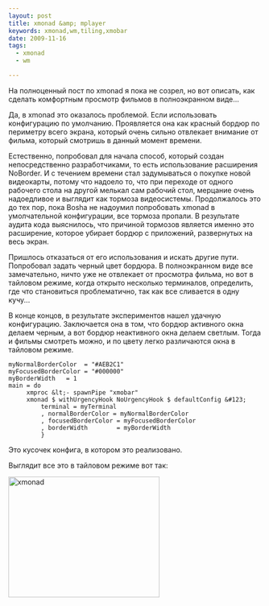 ```yaml
--- 
layout: post
title: xmonad &amp; mplayer
keywords: xmonad,wm,tiling,xmobar
date: 2009-11-16
tags:
  - xmonad
  - wm

---
```

На полноценный пост по xmonad я пока не созрел, но вот описать, как сделать комфортным просмотр фильмов в полноэкранном виде...

Да, в xmonad это оказалось проблемой. Если использовать конфигурацию по умолчанию. Проявляется она как красный бордюр по периметру всего экрана, который очень сильно отвлекает внимание от фильма, который смотришь в данный момент времени.

Естественно, попробовал для начала способ, который создан непосредственно разработчиками, то есть использование расширения NoBorder. И с течением времени стал задумываться о покупке новой видеокарты, потому что надоело то, что при переходе от одного рабочего стола на другой мелькал сам рабочий стол, мерцание очень надоедливое и выглядит как тормоза видеосистемы. Продолжалось это до тех пор, пока Bosha не надоумил попробовать xmonad в умолчательной конфигурации, все тормоза пропали. В результате аудита кода выяснилось, что причиной тормозов является именно это расширение, которое убирает бордюр с приложений, развернутых на весь экран.

Пришлось отказаться от его использования и искать другие пути. Попробовал задать черный цвет бордюра. В полноэкранном виде все замечательно, ничто уже не отвлекает от просмотра фильма, но вот в тайловом режиме, когда открыто несколько терминалов, определить, где что становиться проблематично, так как все сливается в одну кучу...

В конце концов, в результате экспериментов нашел удачную конфигурацию. Заключается она в том, что бордюр активного окна делаем черным, а вот бордюр неактивного окна делаем светлым. Тогда и фильмы смотреть можно, и по цвету легко различаются окна в тайловом режиме.

    myNormalBorderColor  = "#AEB2C1"
    myFocusedBorderColor = "#000000"
    myBorderWidth   = 1
    main = do
         xmproc &lt;- spawnPipe "xmobar"
         xmonad $ withUrgencyHook NoUrgencyHook $ defaultConfig &#123;
             terminal = myTerminal
             , normalBorderColor = myNormalBorderColor
             , focusedBorderColor = myFocusedBorderColor
             , borderWidth        = myBorderWidth
             }

Это кусочек конфига, в котором это реализовано.

Выглядит все это в тайловом режиме вот так:

<a href="http://static.juev.ru/2009/11/2009-11-16-162636_1280x1024_scrot.png"><img class="aligncenter size-medium wp-image-637" title="xmonad" src="http://static.juev.ru/2009/11/2009-11-16-162636_1280x1024_scrot-300x240.png" alt="xmonad" width="300" height="240" /></a>
